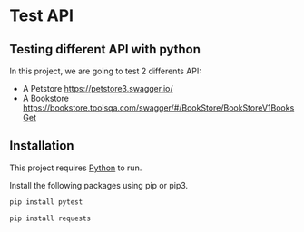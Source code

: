 # Test API

## Testing different API with python

In this project, we are going to test 2 differents API:

- A Petstore <https://petstore3.swagger.io/>
- A Bookstore <https://bookstore.toolsqa.com/swagger/#/BookStore/BookStoreV1BooksGet>

## Installation

This project requires [Python](https://www.python.org/downloads/) to run.

Install the following packages using pip or pip3.

```sh
pip install pytest
```

```sh
pip install requests
```
